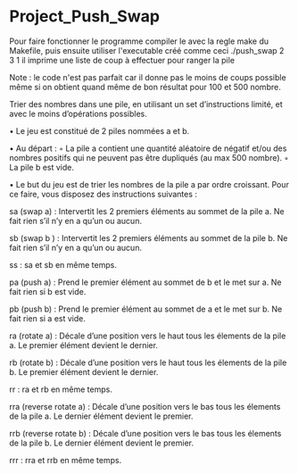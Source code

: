 # Project_Push_Swap

Pour faire fonctionner le programme compiler le avec la regle make du Makefile, puis ensuite utiliser l'executable créé comme ceci ./push_swap 2 3 1
il imprime une liste de coup à effectuer pour ranger la pile 

Note : le code n'est pas parfait car il donne pas le moins de coups possible même si on obtient quand même de bon résultat pour 100 et 500 nombre.

Trier des nombres dans une pile, en utilisant un set d’instructions limité, et avec le moins d’opérations possibles.

• Le jeu est constitué de 2 piles nommées a et b.

• Au départ :
◦ La pile a contient une quantité aléatoire de négatif et/ou des nombres positifs
qui ne peuvent pas être dupliqués (au max 500 nombre).
◦ La pile b est vide.


• Le but du jeu est de trier les nombres de la pile a par ordre croissant. Pour ce
faire, vous disposez des instructions suivantes :

sa (swap a) : Intervertit les 2 premiers éléments au sommet de la pile a.
Ne fait rien s’il n’y en a qu’un ou aucun.

sb (swap b ) : Intervertit les 2 premiers éléments au sommet de la pile b.
Ne fait rien s’il n’y en a qu’un ou aucun.

ss : sa et sb en même temps.

pa (push a) : Prend le premier élément au sommet de b et le met sur a.
Ne fait rien si b est vide.

pb (push b) : Prend le premier élément au sommet de a et le met sur b.
Ne fait rien si a est vide.

ra (rotate a) : Décale d’une position vers le haut tous les élements de la pile a.
Le premier élément devient le dernier.

rb (rotate b) : Décale d’une position vers le haut tous les élements de la pile b.
Le premier élément devient le dernier.

rr : ra et rb en même temps.

rra (reverse rotate a) : Décale d’une position vers le bas tous les élements de
la pile a. Le dernier élément devient le premier.

rrb (reverse rotate b) : Décale d’une position vers le bas tous les élements de
la pile b. Le dernier élément devient le premier.

rrr : rra et rrb en même temps.
